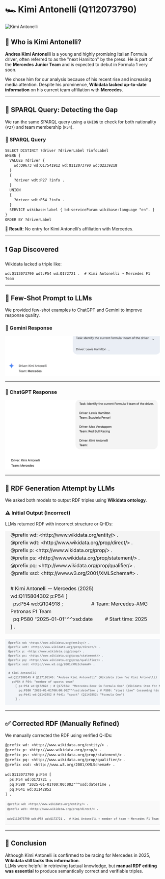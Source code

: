 # 🏎️ Kimi Antonelli (Q112073790)

![Kimi Antonelli](assets/images/antonelli.jpg)

## 👤 Who is Kimi Antonelli?

**Andrea Kimi Antonelli** is a young and highly promising Italian Formula driver, often referred to as the "next Hamilton" by the press. He is part of the **Mercedes Junior Team** and is expected to debut in Formula 1 very soon.

We chose him for our analysis because of his recent rise and increasing media attention. Despite his prominence, **Wikidata lacked up-to-date information** on his current team affiliation with **Mercedes**.

---

## 🧪 SPARQL Query: Detecting the Gap

We ran the same SPARQL query using a `UNION` to check for both nationality (`P27`) and team membership (`P54`).

### 📄 SPARQL Query

```sparql
SELECT DISTINCT ?driver ?driverLabel ?infoLabel
WHERE {
  VALUES ?driver {
    wd:Q9673 wd:Q17541912 wd:Q112073790 wd:Q2239218
  }
  {
    ?driver wdt:P27 ?info .
  }
  UNION
  {
    ?driver wdt:P54 ?info .
  }
  SERVICE wikibase:label { bd:serviceParam wikibase:language "en". }
}
ORDER BY ?driverLabel
```

📎 **Result**: No entry for Kimi Antonelli’s affiliation with Mercedes.

---

## ❗ Gap Discovered

Wikidata lacked a triple like:

```turtle
wd:Q112073790 wdt:P54 wd:Q172721 .  # Kimi Antonelli → Mercedes F1 Team
```

---

## 🤖 Few-Shot Prompt to LLMs

We provided few-shot examples to ChatGPT and Gemini to improve response quality.

### 💬 Gemini Response

![Gemini Response](assets/images/Gemini_Kimi.png)

---

### 💬 ChatGPT Response

![ChatGPT Response](assets/images/GPT_Kimi.png)

---

## 🧱 RDF Generation Attempt by LLMs

We asked both models to output RDF triples using **Wikidata ontology**.

### ⚠️ Initial Output (Incorrect)

LLMs returned RDF with incorrect structure or Q-IDs:

![Wrong RDF 1](assets/images/rdf_incorrect3.png)

![Wrong RDF 2](assets/images/rdf_incorrect4.png)

---

## ✅ Corrected RDF (Manually Refined)

We manually corrected the RDF using verified Q-IDs:

```turtle
@prefix wd: <http://www.wikidata.org/entity/> .
@prefix p: <http://www.wikidata.org/prop/> .
@prefix ps: <http://www.wikidata.org/prop/statement/> .
@prefix pq: <http://www.wikidata.org/prop/qualifier/> .
@prefix xsd: <http://www.w3.org/2001/XMLSchema#> .

wd:Q112073790 p:P54 [
  ps:P54 wd:Q172721 ;
  pq:P580 "2025-01-01T00:00:00Z"^^xsd:dateTime ;
  pq:P641 wd:Q1142852
] .
```

![Final Correct RDF](assets/images/rdf_final_correct2.png)

---

## 📌 Conclusion

Although Kimi Antonelli is confirmed to be racing for Mercedes in 2025, **Wikidata still lacks this information**.  
LLMs were helpful in retrieving factual knowledge, but **manual RDF editing was essential** to produce semantically correct and verifiable triples.
